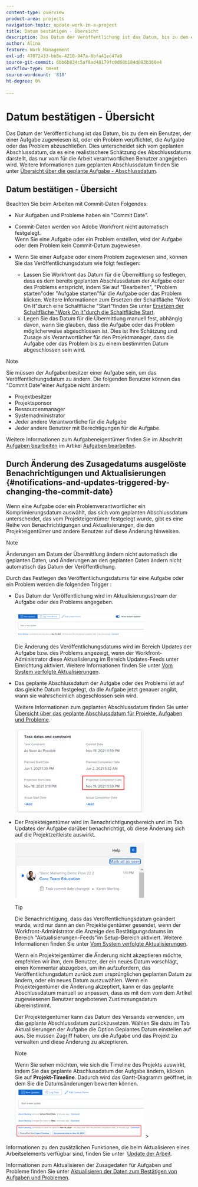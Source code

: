 ```yaml
---
content-type: overview
product-area: projects
navigation-topic: update-work-in-a-project
title: Datum bestätigen - Übersicht
description: Das Datum der Veröffentlichung ist das Datum, bis zu dem ein Benutzer, der einer Aufgabe zugewiesen ist, oder ein Problem verpflichtet, die Aufgabe oder das Problem abzuschließen. Dies unterscheidet sich vom geplanten Abschlussdatum, da es eine realistischere Schätzung des Abschlussdatums darstellt, das nur vom für die Arbeit verantwortlichen Benutzer angegeben wird. Informationen zum geplanten Abschlussdatum finden Sie unter Übersicht über die geplante Aufgabe mit dem geplanten Abschlussdatum.
author: Alina
feature: Work Management
exl-id: 47072433-bb8e-4210-947a-8bfa41ec47a9
source-git-commit: 6bb6b834c5af8ad48179fc0d60b184d083b360e4
workflow-type: tm+mt
source-wordcount: '818'
ht-degree: 0%

---
```


# Datum bestätigen - Übersicht

Das Datum der Veröffentlichung ist das Datum, bis zu dem ein Benutzer, der einer Aufgabe zugewiesen ist, oder ein Problem verpflichtet, die Aufgabe oder das Problem abzuschließen. Dies unterscheidet sich vom geplanten Abschlussdatum, da es eine realistischere Schätzung des Abschlussdatums darstellt, das nur vom für die Arbeit verantwortlichen Benutzer angegeben wird. Weitere Informationen zum geplanten Abschlussdatum finden Sie unter [Übersicht über die geplante Aufgabe - Abschlussdatum](../../../manage-work/tasks/task-information/task-planned-completion-date.md).

## Datum bestätigen - Übersicht

Beachten Sie beim Arbeiten mit Commit-Daten Folgendes:

* Nur Aufgaben und Probleme haben ein &quot;Commit Date&quot;.
* Commit-Daten werden von Adobe Workfront nicht automatisch festgelegt.\
   Wenn Sie eine Aufgabe oder ein Problem erstellen, wird der Aufgabe oder dem Problem kein Commit-Datum zugewiesen.
* Wenn Sie einer Aufgabe oder einem Problem zugewiesen sind, können Sie das Veröffentlichungsdatum wie folgt festlegen:

   * Lassen Sie Workfront das Datum für die Übermittlung so festlegen, dass es dem bereits geplanten Abschlussdatum der Aufgabe oder des Problems entspricht, indem Sie auf &quot;Bearbeiten&quot;, &quot;Problem starten&quot;oder &quot;Aufgabe starten&quot;für die Aufgabe oder das Problem klicken. Weitere Informationen zum Ersetzen der Schaltfläche &quot;Work On It&quot;durch eine Schaltfläche &quot;Start&quot;finden Sie unter  [Ersetzen der Schaltfläche &quot;Work On It&quot;durch die Schaltfläche Start](../../../people-teams-and-groups/create-and-manage-teams/work-on-it-button-to-start-button.md).
   * Legen Sie das Datum für die Übermittlung manuell fest, abhängig davon, wann Sie glauben, dass die Aufgabe oder das Problem möglicherweise abgeschlossen ist. Dies ist Ihre Schätzung und Zusage als Verantwortlicher für den Projektmanager, dass die Aufgabe oder das Problem bis zu einem bestimmten Datum abgeschlossen sein wird.

>[!NOTE]
>
>Sie müssen der Aufgabenbesitzer einer Aufgabe sein, um das Veröffentlichungsdatum zu ändern. Die folgenden Benutzer können das &quot;Commit Date&quot;einer Aufgabe nicht ändern:
>
>* Projektbesitzer
>* Projektsponsor
>* Ressourcenmanager
>* Systemadministrator
>* Jeder andere Verantwortliche für die Aufgabe
>* Jeder andere Benutzer mit Berechtigungen für die Aufgabe.
>
>Weitere Informationen zum Aufgabeneigentümer finden Sie im Abschnitt [Aufgaben bearbeiten](../../../manage-work/tasks/manage-tasks/edit-tasks.md#assignments) im Artikel [Aufgaben bearbeiten](../../../manage-work/tasks/manage-tasks/edit-tasks.md).

## Durch Änderung des Zusagedatums ausgelöste Benachrichtigungen und Aktualisierungen {#notifications-and-updates-triggered-by-changing-the-commit-date}

Wenn eine Aufgabe oder ein Problemverantwortlicher ein Komprimierungsdatum auswählt, das sich vom geplanten Abschlussdatum unterscheidet, das vom Projekteigentümer festgelegt wurde, gibt es eine Reihe von Benachrichtigungen und Aktualisierungen, die den Projekteigentümer und andere Benutzer auf diese Änderung hinweisen.

>[!NOTE]
>
>Änderungen am Datum der Übermittlung ändern nicht automatisch die geplanten Daten, und Änderungen an den geplanten Daten ändern nicht automatisch das Datum der Veröffentlichung. 

Durch das Festlegen des Veröffentlichungsdatums für eine Aufgabe oder ein Problem werden die folgenden Trigger :

* Das Datum der Veröffentlichung wird im Aktualisierungsstream der Aufgabe oder des Problems angegeben.

   ![](assets/update-stream-confirmation-that-commit-date-changed-nwe-350x73.png)

   Die Änderung des Veröffentlichungsdatums wird im Bereich Updates der Aufgabe bzw. des Problems angezeigt, wenn der Workfront-Administrator diese Aktualisierung im Bereich Updates-Feeds unter Einrichtung aktiviert. Weitere Informationen finden Sie unter [Vom System verfolgte Aktualisierungen](../../../administration-and-setup/set-up-workfront/system-tracked-update-feeds/system-tracked-update-feeds.md).

* Das geplante Abschlussdatum der Aufgabe oder des Problems ist auf das gleiche Datum festgelegt, da die Aufgabe jetzt genauer angibt, wann sie wahrscheinlich abgeschlossen sein wird.

   Weitere Informationen zum geplanten Abschlussdatum finden Sie unter [Übersicht über das geplante Abschlussdatum für Projekte, Aufgaben und Probleme](../../../manage-work/projects/planning-a-project/project-projected-completion-date.md).

   ![](assets/task-projected-completion-date-in-details-highlighted-nwe-350x230.png)

* Der Projekteigentümer wird im Benachrichtigungsbereich und im Tab Updates der Aufgabe darüber benachrichtigt, ob diese Änderung sich auf die Projektzeitleiste auswirkt.

   ![](assets/in-product-notification-commit-date-changed-nwe-350x149.png)

   <!--
  <p data-mc-conditions="QuicksilverOrClassic.Draft mode">(NOTE: the tip below is actually wrong and the updates feeds should not control this setting, but at this time it does, according to this issue in Hub: https://hub.workfront.com/issue/61e1aa5e0002a186fdd0a73a10db0fc3/updates?email-source=comm</p>
  -->

   >[!TIP]
   Die Benachrichtigung, dass das Veröffentlichungsdatum geändert wurde, wird nur dann an den Projekteigentümer gesendet, wenn der Workfront-Administrator die Anzeige des Bestätigungsdatums im Bereich &quot;Aktualisierungen-Feeds&quot;im Setup-Bereich aktiviert. Weitere Informationen finden Sie unter [Vom System verfolgte Aktualisierungen](../../../administration-and-setup/set-up-workfront/system-tracked-update-feeds/system-tracked-update-feeds.md).

   Wenn ein Projekteigentümer die Änderung nicht akzeptieren möchte, empfehlen wir ihm, dem Benutzer, der ein neues Datum vorschlägt, einen Kommentar abzugeben, um ihn aufzufordern, das Veröffentlichungsdatum zurück zum ursprünglichen geplanten Datum zu ändern, oder ein neues Datum auszuwählen. Wenn ein Projekteigentümer die Änderung akzeptiert, kann er das geplante Abschlussdatum manuell so anpassen, dass es mit dem vom dem Artikel zugewiesenen Benutzer angebotenen Zustimmungsdatum übereinstimmt.

   Der Projekteigentümer kann das Datum des Versands verwenden, um das geplante Abschlussdatum zurückzusetzen. Wählen Sie dazu im Tab Aktualisierungen der Aufgabe die Option Geplantes Datum einstellen auf aus. Sie müssen Zugriff haben, um die Aufgabe und das Projekt zu verwalten und diese Änderung zu akzeptieren.

   >[!NOTE]
   Wenn Sie sehen möchten, wie sich die Timeline des Projekts auswirkt, indem Sie das geplante Abschlussdatum der Aufgabe ändern, klicken Sie auf **Projekt-Timeline**. Dadurch wird das Gantt-Diagramm geöffnet, in dem Sie die Datumsänderungen bewerten können.
   ![](assets/project-owner-notification-update-stream-that-commit-date-affects-project-timeline-highlighted-nwe-350x139.png)  >

Informationen zu den zusätzlichen Funktionen, die beim Aktualisieren eines Arbeitselements verfügbar sind, finden Sie unter  [Update der Arbeit](../../../workfront-basics/updating-work-items-and-viewing-updates/update-work.md). 

Informationen zum Aktualisieren der Zusagedaten für Aufgaben und Probleme finden Sie unter [Aktualisieren der Daten zum Bestätigen von Aufgaben und Problemen](../../../manage-work/projects/updating-work-in-a-project/update-commit-date-on-tasks-and-issues.md).

<!--
<div data-mc-conditions="QuicksilverOrClassic.Draft mode">
<h2>Update Commit Dates on tasks and issues</h2>
<p>(NOTE:&nbsp;moved to its own article) </p>
<p>Updating the Commit Date is identical for tasks and issues.</p>
<ol>
<li value="1"> <p>Go to a task or issue that you are assigned to as the <strong>Task Owner</strong>.</p> <p>For more information about finding out who the Task Owner for an issue or task is, see the section <a href="../../../manage-work/tasks/manage-tasks/edit-tasks.md#assignments" class="MCXref xref">Edit tasks</a> in the article <a href="../../../manage-work/tasks/manage-tasks/edit-tasks.md" class="MCXref xref">Edit tasks</a>.</p> </li>
<li value="2"> <p>Click Work on it in the task or issue header</p> <p>Or</p> <p>Click <strong>Start Task</strong> or <strong>Start Issue</strong> if the Work on it button has been customized in your environment to indicate that you are now working on the work item. </p> <p>At this time, the Commit Date and the Planned Completion Date of the task or issue are the same.</p> </li>
<li value="3"> <p data-mc-conditions="QuicksilverOrClassic.Quicksilver">(Optional) If you clicked Start Task or Start Issue, click <strong>Undo</strong> in the lower-left corner of the screen. The Commit Date is removed. </p> <p>For information about replacing the Work On&nbsp;It button with a Start button, see <span href="../../../people-teams-and-groups/create-and-manage-teams/work-on-it-button-to-start-button.md"><a href="../../../people-teams-and-groups/create-and-manage-teams/work-on-it-button-to-start-button.md" class="MCXref xref">Replace the Work On It button with a Start button</a></span>.</p> <note type="tip">
The option to undo your selection to start your work is not available when you click
<span style="font-weight: bold;" data-mc-conditions="QuicksilverOrClassic.Quicksilver">Work on it</span>.
</note> </li>
<li value="4"> <p> Expand the <strong>This will be done by</strong> date picker, and select a new Commit Date.</p>
<div>
<div data-mc-conditions="QuicksilverOrClassic.Quicksilver">
<p>Click <strong>Updates</strong> in the left panel, then click the <strong>Start a new update</strong>><strong>Commit Date</strong></p>
<p>Or</p>
<p>Click <strong>Task Details</strong> or <strong>Issue Details</strong> in the left panel, then double click&nbsp;<strong>Commit Date</strong> and select a new date from calendar. </p>
</div>
<p>The Commit Date and the Planned Completion date are no longer the same.</p>
<p>Instead, the Commit Date and the Projected Completion Date of the task or issue become the same.</p>
<p>The changes are saved automatically.</p>
<p>The Project Owner is notified that you have suggested a new Commit Date for the task or issue and can, at this time, update the Planned Completion Date of the task or issue to match the Commit Date you suggested. For information about the notifications and updates that are triggered by this change, see the section <a href="#notifications-and-updates-triggered-by-changing-the-commit-date" class="MCXref xref">Notifications and updates triggered by changing the Commit Date</a> in this article.</p>
</div> </li>
</ol>
</div>
-->
